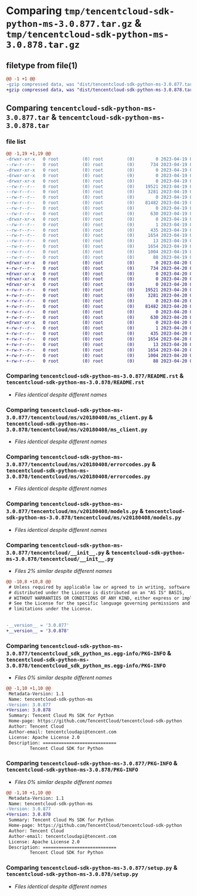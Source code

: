 # Comparing `tmp/tencentcloud-sdk-python-ms-3.0.877.tar.gz` & `tmp/tencentcloud-sdk-python-ms-3.0.878.tar.gz`

## filetype from file(1)

```diff
@@ -1 +1 @@
-gzip compressed data, was "dist/tencentcloud-sdk-python-ms-3.0.877.tar", last modified: Wed Apr 19 09:24:48 2023, max compression
+gzip compressed data, was "dist/tencentcloud-sdk-python-ms-3.0.878.tar", last modified: Thu Apr 20 00:38:05 2023, max compression
```

## Comparing `tencentcloud-sdk-python-ms-3.0.877.tar` & `tencentcloud-sdk-python-ms-3.0.878.tar`

### file list

```diff
@@ -1,19 +1,19 @@
-drwxr-xr-x   0 root         (0) root         (0)        0 2023-04-19 09:24:48.000000 tencentcloud-sdk-python-ms-3.0.877/
--rw-r--r--   0 root         (0) root         (0)      734 2023-04-19 09:24:48.000000 tencentcloud-sdk-python-ms-3.0.877/README.rst
-drwxr-xr-x   0 root         (0) root         (0)        0 2023-04-19 09:24:48.000000 tencentcloud-sdk-python-ms-3.0.877/tencentcloud/
-drwxr-xr-x   0 root         (0) root         (0)        0 2023-04-19 09:24:48.000000 tencentcloud-sdk-python-ms-3.0.877/tencentcloud/ms/
-drwxr-xr-x   0 root         (0) root         (0)        0 2023-04-19 09:24:48.000000 tencentcloud-sdk-python-ms-3.0.877/tencentcloud/ms/v20180408/
--rw-r--r--   0 root         (0) root         (0)    19521 2023-04-19 09:24:48.000000 tencentcloud-sdk-python-ms-3.0.877/tencentcloud/ms/v20180408/ms_client.py
--rw-r--r--   0 root         (0) root         (0)     3281 2023-04-19 09:24:48.000000 tencentcloud-sdk-python-ms-3.0.877/tencentcloud/ms/v20180408/errorcodes.py
--rw-r--r--   0 root         (0) root         (0)        0 2023-04-19 09:24:48.000000 tencentcloud-sdk-python-ms-3.0.877/tencentcloud/ms/v20180408/__init__.py
--rw-r--r--   0 root         (0) root         (0)    81482 2023-04-19 09:24:48.000000 tencentcloud-sdk-python-ms-3.0.877/tencentcloud/ms/v20180408/models.py
--rw-r--r--   0 root         (0) root         (0)        0 2023-04-19 09:24:48.000000 tencentcloud-sdk-python-ms-3.0.877/tencentcloud/ms/__init__.py
--rw-r--r--   0 root         (0) root         (0)      630 2023-04-19 09:24:48.000000 tencentcloud-sdk-python-ms-3.0.877/tencentcloud/__init__.py
-drwxr-xr-x   0 root         (0) root         (0)        0 2023-04-19 09:24:48.000000 tencentcloud-sdk-python-ms-3.0.877/tencentcloud_sdk_python_ms.egg-info/
--rw-r--r--   0 root         (0) root         (0)        1 2023-04-19 09:24:48.000000 tencentcloud-sdk-python-ms-3.0.877/tencentcloud_sdk_python_ms.egg-info/dependency_links.txt
--rw-r--r--   0 root         (0) root         (0)      435 2023-04-19 09:24:48.000000 tencentcloud-sdk-python-ms-3.0.877/tencentcloud_sdk_python_ms.egg-info/SOURCES.txt
--rw-r--r--   0 root         (0) root         (0)     1654 2023-04-19 09:24:48.000000 tencentcloud-sdk-python-ms-3.0.877/tencentcloud_sdk_python_ms.egg-info/PKG-INFO
--rw-r--r--   0 root         (0) root         (0)       13 2023-04-19 09:24:48.000000 tencentcloud-sdk-python-ms-3.0.877/tencentcloud_sdk_python_ms.egg-info/top_level.txt
--rw-r--r--   0 root         (0) root         (0)     1654 2023-04-19 09:24:48.000000 tencentcloud-sdk-python-ms-3.0.877/PKG-INFO
--rw-r--r--   0 root         (0) root         (0)     1004 2023-04-19 09:24:48.000000 tencentcloud-sdk-python-ms-3.0.877/setup.py
--rw-r--r--   0 root         (0) root         (0)       88 2023-04-19 09:24:48.000000 tencentcloud-sdk-python-ms-3.0.877/setup.cfg
+drwxr-xr-x   0 root         (0) root         (0)        0 2023-04-20 00:38:05.000000 tencentcloud-sdk-python-ms-3.0.878/
+-rw-r--r--   0 root         (0) root         (0)      734 2023-04-20 00:38:03.000000 tencentcloud-sdk-python-ms-3.0.878/README.rst
+drwxr-xr-x   0 root         (0) root         (0)        0 2023-04-20 00:38:05.000000 tencentcloud-sdk-python-ms-3.0.878/tencentcloud/
+drwxr-xr-x   0 root         (0) root         (0)        0 2023-04-20 00:38:05.000000 tencentcloud-sdk-python-ms-3.0.878/tencentcloud/ms/
+drwxr-xr-x   0 root         (0) root         (0)        0 2023-04-20 00:38:05.000000 tencentcloud-sdk-python-ms-3.0.878/tencentcloud/ms/v20180408/
+-rw-r--r--   0 root         (0) root         (0)    19521 2023-04-20 00:38:03.000000 tencentcloud-sdk-python-ms-3.0.878/tencentcloud/ms/v20180408/ms_client.py
+-rw-r--r--   0 root         (0) root         (0)     3281 2023-04-20 00:38:03.000000 tencentcloud-sdk-python-ms-3.0.878/tencentcloud/ms/v20180408/errorcodes.py
+-rw-r--r--   0 root         (0) root         (0)        0 2023-04-20 00:38:03.000000 tencentcloud-sdk-python-ms-3.0.878/tencentcloud/ms/v20180408/__init__.py
+-rw-r--r--   0 root         (0) root         (0)    81482 2023-04-20 00:38:03.000000 tencentcloud-sdk-python-ms-3.0.878/tencentcloud/ms/v20180408/models.py
+-rw-r--r--   0 root         (0) root         (0)        0 2023-04-20 00:38:03.000000 tencentcloud-sdk-python-ms-3.0.878/tencentcloud/ms/__init__.py
+-rw-r--r--   0 root         (0) root         (0)      630 2023-04-20 00:38:03.000000 tencentcloud-sdk-python-ms-3.0.878/tencentcloud/__init__.py
+drwxr-xr-x   0 root         (0) root         (0)        0 2023-04-20 00:38:05.000000 tencentcloud-sdk-python-ms-3.0.878/tencentcloud_sdk_python_ms.egg-info/
+-rw-r--r--   0 root         (0) root         (0)        1 2023-04-20 00:38:05.000000 tencentcloud-sdk-python-ms-3.0.878/tencentcloud_sdk_python_ms.egg-info/dependency_links.txt
+-rw-r--r--   0 root         (0) root         (0)      435 2023-04-20 00:38:05.000000 tencentcloud-sdk-python-ms-3.0.878/tencentcloud_sdk_python_ms.egg-info/SOURCES.txt
+-rw-r--r--   0 root         (0) root         (0)     1654 2023-04-20 00:38:05.000000 tencentcloud-sdk-python-ms-3.0.878/tencentcloud_sdk_python_ms.egg-info/PKG-INFO
+-rw-r--r--   0 root         (0) root         (0)       13 2023-04-20 00:38:05.000000 tencentcloud-sdk-python-ms-3.0.878/tencentcloud_sdk_python_ms.egg-info/top_level.txt
+-rw-r--r--   0 root         (0) root         (0)     1654 2023-04-20 00:38:05.000000 tencentcloud-sdk-python-ms-3.0.878/PKG-INFO
+-rw-r--r--   0 root         (0) root         (0)     1004 2023-04-20 00:38:03.000000 tencentcloud-sdk-python-ms-3.0.878/setup.py
+-rw-r--r--   0 root         (0) root         (0)       88 2023-04-20 00:38:05.000000 tencentcloud-sdk-python-ms-3.0.878/setup.cfg
```

### Comparing `tencentcloud-sdk-python-ms-3.0.877/README.rst` & `tencentcloud-sdk-python-ms-3.0.878/README.rst`

 * *Files identical despite different names*

### Comparing `tencentcloud-sdk-python-ms-3.0.877/tencentcloud/ms/v20180408/ms_client.py` & `tencentcloud-sdk-python-ms-3.0.878/tencentcloud/ms/v20180408/ms_client.py`

 * *Files identical despite different names*

### Comparing `tencentcloud-sdk-python-ms-3.0.877/tencentcloud/ms/v20180408/errorcodes.py` & `tencentcloud-sdk-python-ms-3.0.878/tencentcloud/ms/v20180408/errorcodes.py`

 * *Files identical despite different names*

### Comparing `tencentcloud-sdk-python-ms-3.0.877/tencentcloud/ms/v20180408/models.py` & `tencentcloud-sdk-python-ms-3.0.878/tencentcloud/ms/v20180408/models.py`

 * *Files identical despite different names*

### Comparing `tencentcloud-sdk-python-ms-3.0.877/tencentcloud/__init__.py` & `tencentcloud-sdk-python-ms-3.0.878/tencentcloud/__init__.py`

 * *Files 2% similar despite different names*

```diff
@@ -10,8 +10,8 @@
 # Unless required by applicable law or agreed to in writing, software
 # distributed under the License is distributed on an "AS IS" BASIS,
 # WITHOUT WARRANTIES OR CONDITIONS OF ANY KIND, either express or implied.
 # See the License for the specific language governing permissions and
 # limitations under the License.
 
 
-__version__ = '3.0.877'
+__version__ = '3.0.878'
```

### Comparing `tencentcloud-sdk-python-ms-3.0.877/tencentcloud_sdk_python_ms.egg-info/PKG-INFO` & `tencentcloud-sdk-python-ms-3.0.878/tencentcloud_sdk_python_ms.egg-info/PKG-INFO`

 * *Files 0% similar despite different names*

```diff
@@ -1,10 +1,10 @@
 Metadata-Version: 1.1
 Name: tencentcloud-sdk-python-ms
-Version: 3.0.877
+Version: 3.0.878
 Summary: Tencent Cloud Ms SDK for Python
 Home-page: https://github.com/TencentCloud/tencentcloud-sdk-python
 Author: Tencent Cloud
 Author-email: tencentcloudapi@tencent.com
 License: Apache License 2.0
 Description: ============================
         Tencent Cloud SDK for Python
```

### Comparing `tencentcloud-sdk-python-ms-3.0.877/PKG-INFO` & `tencentcloud-sdk-python-ms-3.0.878/PKG-INFO`

 * *Files 0% similar despite different names*

```diff
@@ -1,10 +1,10 @@
 Metadata-Version: 1.1
 Name: tencentcloud-sdk-python-ms
-Version: 3.0.877
+Version: 3.0.878
 Summary: Tencent Cloud Ms SDK for Python
 Home-page: https://github.com/TencentCloud/tencentcloud-sdk-python
 Author: Tencent Cloud
 Author-email: tencentcloudapi@tencent.com
 License: Apache License 2.0
 Description: ============================
         Tencent Cloud SDK for Python
```

### Comparing `tencentcloud-sdk-python-ms-3.0.877/setup.py` & `tencentcloud-sdk-python-ms-3.0.878/setup.py`

 * *Files identical despite different names*

